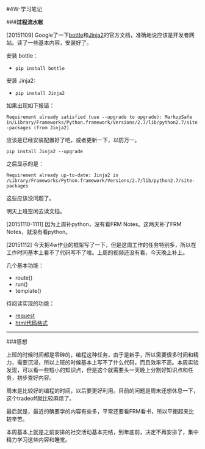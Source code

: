 #4W-学习笔记

###**过程流水帐**

[20151109] Google了一下[bottle](http://bottlepy.org/docs/dev/index.html)和[Jinja2](http://jinja.pocoo.org/docs/dev/)的官方文档，准确地说应该是开发者网站。读了一些基本内容，安装好了。

安装 bottle：

* ```pip install bottle```

安装 Jinja2:

* ```pip install Jinja2```

如果出现如下报错：

```Requirement already satisfied (use --upgrade to upgrade): MarkupSafe in/Library/Frameworks/Python.framework/Versions/2.7/lib/python2.7/site-packages (from Jinja2)```

应该是已经安装配置好了吧，或者更新一下，以防万一。

```pip install Jinja2 --upgrade```

之后显示的是：

```Requirement already up-to-date: Jinja2 in /Library/Frameworks/Python.framework/Versions/2.7/lib/python2.7/site-packages```

这些应该没问题了。

明天上班空闲去读文档。

[20151110-1111] 因为上周补python，没有看FRM Notes。这两天补了FRM Notes，就没有看python。

[20151112] 今天把4w作业的框架写了一下，但是这周工作的任务特别多，所以在工作时间基本上看不了代码写不了啥。上周的视频还没有看，今天晚上补上。

几个基本功能：

* route()
* run()
* template()

待阅读实现的功能：

* [request](http://docs.python-requests.org/en/latest/user/quickstart/)
* [html代码格式](http://docs.python-guide.org/en/latest/scenarios/scrape/)


---

###感想 

上班的时候时间都是零碎的，编程这种任务，由于是新手，所以需要很多时间和精力，需要沉浸，所以上班的时候基本上写不了什么代码，而且效率不高。本周实验发现，可以看一些短小的知识点，但是这个就需要头一天晚上分割好知识点和任务，初步查好内容。

周末是比较好的编程的时间，以后要更好利用。目前的问题是周末还想休息一下，这个tradeoff就比较麻烦了。

最后就是，最近的确要学的内容有些多，平常还要看FRM看书，所以平衡起来比较辛苦。

本周基本上就是之前安排的社交活动基本完结，到年底前，决定不再安排了，集中精力学习这些内容和睡觉。

